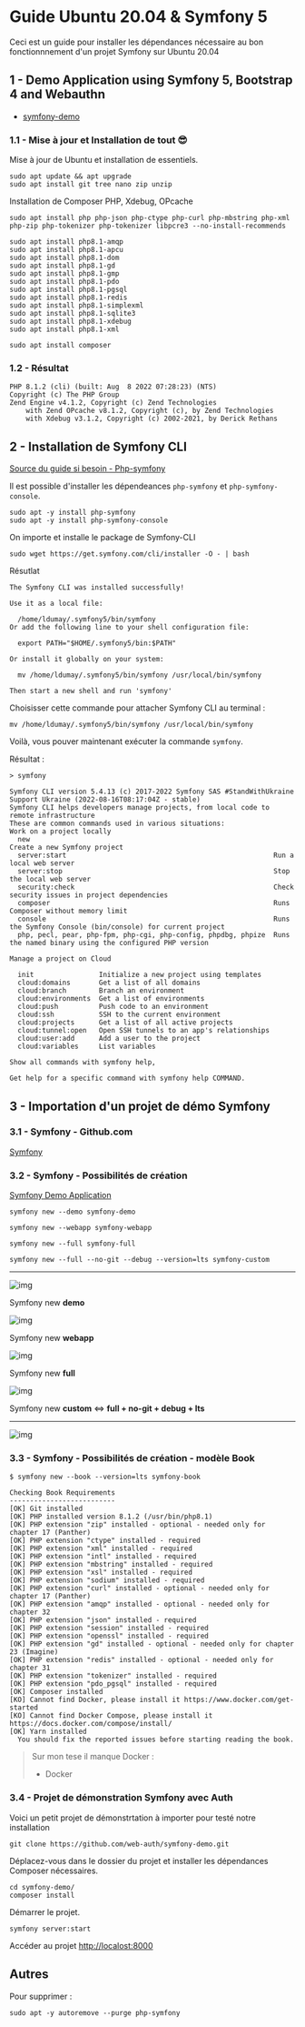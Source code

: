# Guide Ubuntu 20.04 & Symfony 5

Ceci est un guide pour installer les dépendances nécessaire au bon fonctionnnement d'un projet Symfony sur Ubuntu 20.04

## 1 - Demo Application using Symfony 5, Bootstrap 4 and Webauthn

- [symfony-demo](https://github.com/web-auth/symfony-demo.git)

### 1.1 - Mise à jour et Installation de tout 😎

Mise à jour de Ubuntu et installation de essentiels.

```
sudo apt update && apt upgrade
sudo apt install git tree nano zip unzip
```

Installation de Composer PHP, Xdebug, OPcache

```
sudo apt install php php-json php-ctype php-curl php-mbstring php-xml php-zip php-tokenizer php-tokenizer libpcre3 --no-install-recommends

sudo apt install php8.1-amqp
sudo apt install php8.1-apcu
sudo apt install php8.1-dom
sudo apt install php8.1-gd
sudo apt install php8.1-gmp
sudo apt install php8.1-pdo
sudo apt install php8.1-pgsql
sudo apt install php8.1-redis
sudo apt install php8.1-simplexml
sudo apt install php8.1-sqlite3
sudo apt install php8.1-xdebug
sudo apt install php8.1-xml

sudo apt install composer
```

### 1.2 - Résultat

```
PHP 8.1.2 (cli) (built: Aug  8 2022 07:28:23) (NTS)
Copyright (c) The PHP Group
Zend Engine v4.1.2, Copyright (c) Zend Technologies
    with Zend OPcache v8.1.2, Copyright (c), by Zend Technologies
    with Xdebug v3.1.2, Copyright (c) 2002-2021, by Derick Rethans
```

## 2 - Installation de Symfony CLI

[Source du guide si besoin - Php-symfony](https://installati.one/ubuntu/22.04/php-symfony/)

Il est possible d'installer les dépendeances `php-symfony` et `php-symfony-console`.

```
sudo apt -y install php-symfony
sudo apt -y install php-symfony-console
```

On importe et installe le package de Symfony-CLI

```
sudo wget https://get.symfony.com/cli/installer -O - | bash
```

Résutlat

```
The Symfony CLI was installed successfully!

Use it as a local file:

  /home/ldumay/.symfony5/bin/symfony
Or add the following line to your shell configuration file:

  export PATH="$HOME/.symfony5/bin:$PATH"

Or install it globally on your system:

  mv /home/ldumay/.symfony5/bin/symfony /usr/local/bin/symfony

Then start a new shell and run 'symfony'
```

Choisisser cette commande pour attacher Symfony CLI au terminal :

```
mv /home/ldumay/.symfony5/bin/symfony /usr/local/bin/symfony
```

Voilà, vous pouver maintenant exécuter la commande `symfony`.

Résultat : 

```
> symfony

Symfony CLI version 5.4.13 (c) 2017-2022 Symfony SAS #StandWithUkraine Support Ukraine (2022-08-16T08:17:04Z - stable)
Symfony CLI helps developers manage projects, from local code to remote infrastructure
These are common commands used in various situations:
Work on a project locally
  new                                                            Create a new Symfony project
  server:start                                                   Run a local web server
  server:stop                                                    Stop the local web server
  security:check                                                 Check security issues in project dependencies
  composer                                                       Runs Composer without memory limit
  console                                                        Runs the Symfony Console (bin/console) for current project
  php, pecl, pear, php-fpm, php-cgi, php-config, phpdbg, phpize  Runs the named binary using the configured PHP version

Manage a project on Cloud

  init                Initialize a new project using templates
  cloud:domains       Get a list of all domains
  cloud:branch        Branch an environment
  cloud:environments  Get a list of environments
  cloud:push          Push code to an environment
  cloud:ssh           SSH to the current environment
  cloud:projects      Get a list of all active projects
  cloud:tunnel:open   Open SSH tunnels to an app's relationships
  cloud:user:add      Add a user to the project
  cloud:variables     List variables

Show all commands with symfony help,

Get help for a specific command with symfony help COMMAND.
```

## 3 - Importation d'un projet de démo Symfony

### 3.1 - Symfony - Github.com

[Symfony](https://github.com/symfony)

### 3.2 - Symfony  - Possibilités de création

[Symfony Demo Application](https://github.com/symfony/demo)

```
symfony new --demo symfony-demo

symfony new --webapp symfony-webapp

symfony new --full symfony-full

symfony new --full --no-git --debug --version=lts symfony-custom
```

---

![img](_img/symfony_demo.png)

Symfony new **demo**

![img](_img/symfony_webapp.png)

Symfony new **webapp**

![img](_img/symfony_full.png)

Symfony new **full**

![img](_img/symfony_custom.png)

Symfony new **custom** <=> **full + no-git + debug + lts**

---

![img](_img/003.png)

### 3.3 - Symfony  - Possibilités de création - modèle Book

```
$ symfony new --book --version=lts symfony-book

Checking Book Requirements
--------------------------
[OK] Git installed
[OK] PHP installed version 8.1.2 (/usr/bin/php8.1)
[OK] PHP extension "zip" installed - optional - needed only for chapter 17 (Panther)
[OK] PHP extension "ctype" installed - required
[OK] PHP extension "xml" installed - required
[OK] PHP extension "intl" installed - required
[OK] PHP extension "mbstring" installed - required
[OK] PHP extension "xsl" installed - required
[OK] PHP extension "sodium" installed - required
[OK] PHP extension "curl" installed - optional - needed only for chapter 17 (Panther)
[OK] PHP extension "amqp" installed - optional - needed only for chapter 32
[OK] PHP extension "json" installed - required
[OK] PHP extension "session" installed - required
[OK] PHP extension "openssl" installed - required
[OK] PHP extension "gd" installed - optional - needed only for chapter 23 (Imagine)
[OK] PHP extension "redis" installed - optional - needed only for chapter 31
[OK] PHP extension "tokenizer" installed - required
[OK] PHP extension "pdo_pgsql" installed - required
[OK] Composer installed
[KO] Cannot find Docker, please install it https://www.docker.com/get-started
[KO] Cannot find Docker Compose, please install it https://docs.docker.com/compose/install/
[OK] Yarn installed                                                              
  You should fix the reported issues before starting reading the book.  
```

> Sur mon tese il manque Docker :
>   - Docker

### 3.4 - Projet de démonstration Symfony avec Auth

Voici un petit projet de démonstrtation à importer pour testé notre installation

```
git clone https://github.com/web-auth/symfony-demo.git
```

Déplacez-vous dans le dossier du projet et installer les dépendances Composer nécessaires.

```
cd symfony-demo/
composer install
```

Démarrer le projet.

```
symfony server:start
```

Accéder au projet [http://localost:8000](http://localost:8000)

## Autres

Pour supprimer :

```
sudo apt -y autoremove --purge php-symfony
```